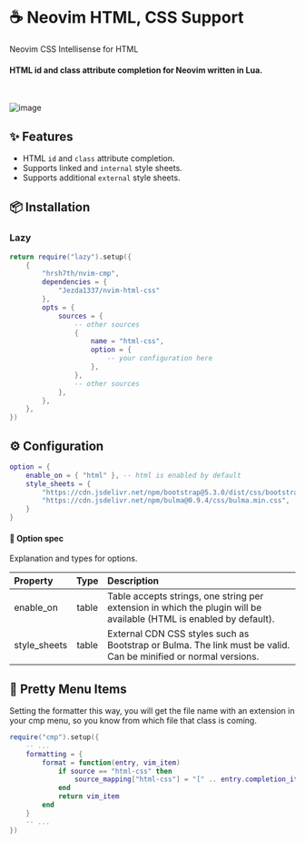 # ☕ Neovim HTML, CSS Support

Neovim CSS Intellisense for HTML

#### HTML id and class attribute completion for Neovim written in Lua.

<br />

![image](https://github.com/Jezda1337/nvim-html-css/assets/42359294/76205c6f-7ab4-42d9-a2e0-6e9120549279)

## ✨ Features

- HTML `id` and `class` attribute completion.
- Supports linked and `internal` style sheets.
- Supports additional `external` style sheets.

## 📦 Installation

### Lazy

```lua
return require("lazy").setup({
    {
        "hrsh7th/nvim-cmp",
        dependencies = {
            "Jezda1337/nvim-html-css"
        },
        opts = {
            sources = {
                -- other sources
                {
                    name = "html-css",
                    option = {
                        -- your configuration here
                    },
                },
                -- other sources
            },
        },
    },
})
```

## ⚙ Configuration

```lua
option = {
    enable_on = { "html" }, -- html is enabled by default
    style_sheets = {
        "https://cdn.jsdelivr.net/npm/bootstrap@5.3.0/dist/css/bootstrap.min.css",
        "https://cdn.jsdelivr.net/npm/bulma@0.9.4/css/bulma.min.css",
    }
}
```

#### 🔌 Option spec

Explanation and types for options.

| Property     | Type  | Description                                                                                                         |
| :----------- | :---: | :------------------------------------------------------------------------------------------------------------------ |
| enable_on    | table | Table accepts strings, one string per extension in which the plugin will be available (HTML is enabled by default). |
| style_sheets | table | External CDN CSS styles such as Bootstrap or Bulma. The link must be valid. Can be minified or normal versions.     |

## 🤩 Pretty Menu Items

Setting the formatter this way, you will get the file name with an extension in your cmp menu, so you know from which file that class is coming.

```lua
require("cmp").setup({
    -- ...
    formatting = {
        format = function(entry, vim_item)
            if source == "html-css" then
                source_mapping["html-css"] = "[" .. entry.completion_item.provider .. "]" or "[html-css]"
            end
            return vim_item
        end
    }
    -- ...
})
```
